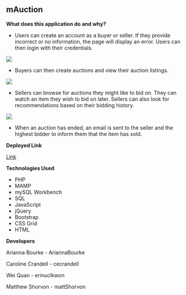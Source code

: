 ## mAuction

**What does this application do and why?**

* Users can create an account as a buyer or seller. If they provide incorrect or no information, the page will display an error. Users can then login with their credentials.

![](images/Register.gif)

* Buyers can then create auctions and view their auction listings.

![](images/Auction.gif)

* Sellers can browse for auctions they might like to bid on. They can watch an item they wish to bid on later. Sellers can also look for recommendations based on their bidding history.

![](images/Browse.gif)

* When an auction has ended, an email is sent to the seller and the highest bidder to inform them that the item has sold.

<!-- ![](images/Email.gif) -->

**Deployed Link**

<a href="#" target="_blank">Link</a>

**Technologies Used**

- PHP
- MAMP
- mySQL Workbench
- SQL
- JavaScript
- jQuery
- Bootstrap
- CSS Grid
- HTML

**Developers**

Arianna Bourke - AriannaBourke

Caroline Crandell - cecrandell

Wei Quan - erinuclkwon

Matthew Shorvon - mattShorvon
